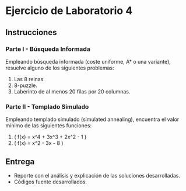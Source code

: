 # Ejercicio de Laboratorio 4

## Instrucciones

### Parte I - Búsqueda Informada

Empleando búsqueda informada (coste uniforme, A* o una variante), resuelve alguno de los siguientes problemas:

1. Las 8 reinas.
2. 8-puzzle.
3. Laberinto de al menos 20 filas por 20 columnas.

### Parte II - Templado Simulado

Empleando templado simulado (simulated annealing), encuentra el valor mínimo de las siguientes funciones:

1. \( f(x) = x^4 + 3x^3 + 2x^2 - 1 \)
2. \( f(x) = x^2 - 3x - 8 \)

## Entrega

- Reporte con el análisis y explicación de las soluciones desarrolladas.
- Códigos fuente desarrollados.

